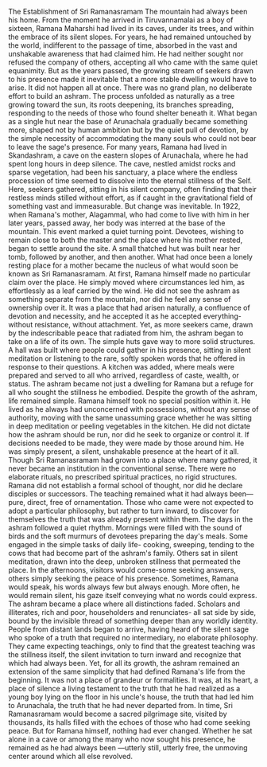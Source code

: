 The Establishment of Sri Ramanasramam
The mountain had always been his home. From the moment he arrived in Tiruvannamalai as a boy of sixteen, Ramana Maharshi had lived in its caves, under its trees, and within the embrace of its silent slopes. For years, he had remained untouched by the world, indifferent to the passage of time, absorbed in the vast and unshakable awareness that had claimed him. He had neither sought nor refused the company of others, accepting all who came with the same quiet equanimity. But as the years passed, the growing stream of seekers drawn to his presence made it inevitable that a more stable dwelling would have to arise.
It did not happen all at once. There was no grand plan, no deliberate effort to build an ashram. The process unfolded as naturally as a tree growing toward the sun, its roots deepening, its branches spreading, responding to the needs of those who found shelter beneath it. What began as a single hut near the base of Arunachala gradually became something more, shaped not by human ambition but by the quiet pull of devotion, by the simple necessity of accommodating the many souls who could not bear to leave the sage's presence.
For many years, Ramana had lived in Skandashram, a cave on the eastern slopes of Arunachala, where he had spent long hours in deep silence. The cave, nestled amidst rocks and sparse vegetation, had been his sanctuary, a place where the endless procession of time seemed to dissolve into the eternal stillness of the Self. Here, seekers gathered, sitting in his silent company, often finding that their restless minds stilled without effort, as if caught in the gravitational field of something vast and immeasurable.
But change was inevitable. In 1922, when Ramana's mother, Alagammal, who had come to live with him in her later years, passed away, her body was interred at the base of the mountain. This event marked a quiet turning point. Devotees, wishing to remain close to both the master and the place where his mother rested, began to settle around the site. A small thatched hut was built near her tomb, followed by another, and then another. What had once been a lonely resting place for a mother became the nucleus of what would soon be known as Sri Ramanasramam.
At first, Ramana himself made no particular claim over the place. He simply moved where circumstances led him, as effortlessly as a leaf carried by the wind. He did not see the ashram as something separate from the mountain, nor did he feel any sense of ownership over it. It was a place that had arisen naturally, a confluence of devotion and necessity, and he accepted it as he accepted everything-without resistance, without attachment.
Yet, as more seekers came, drawn by the indescribable peace that radiated from him, the ashram began to take on a life of its own. The simple huts gave way to more solid structures. A hall was built where people could gather in his presence, sitting in silent meditation or listening to the rare, softly spoken words that he offered in response to their questions. A kitchen was added, where meals were prepared and served to all who arrived, regardless of caste, wealth, or status. The ashram became not just a dwelling for Ramana but a refuge for all who sought the stillness he embodied.
Despite the growth of the ashram, life remained simple. Ramana himself took no special position within it. He lived as he always had unconcerned with possessions, without any sense of authority, moving with the same unassuming grace whether he was sitting in deep meditation or peeling vegetables in the kitchen. He did not dictate how the ashram should be run, nor did he seek to organize or control it. If decisions needed to be made, they were made by those around him. He was simply present, a silent, unshakable presence at the heart of it all.
Though Sri Ramanasramam had grown into a place where many gathered, it never became an institution in the conventional sense. There were no elaborate rituals, no prescribed spiritual practices, no rigid structures. Ramana did not establish a formal school of thought, nor did he declare disciples or successors. The teaching remained what it had always been—pure, direct, free of ornamentation. Those who came were not expected to adopt a particular philosophy, but rather to turn inward, to discover for themselves the truth that was already present within them.
The days in the ashram followed a quiet rhythm. Mornings were filled with the sound of birds and the soft murmurs of devotees preparing the day's meals. Some engaged in the simple tasks of daily life- cooking, sweeping, tending to the cows that had become part of the ashram's family. Others sat in silent meditation, drawn into the deep, unbroken stillness that permeated the place. In the afternoons, visitors would come-some seeking answers, others simply seeking the peace of his presence. Sometimes, Ramana would speak, his words always few but always enough. More often, he would remain silent, his gaze itself conveying what no words could express.
The ashram became a place where all distinctions faded. Scholars and illiterates, rich and poor, householders and renunciates- all sat side by side, bound by the invisible thread of something deeper than any worldly identity. People from distant lands began to arrive, having heard of the silent sage who spoke of a truth that required no intermediary, no elaborate philosophy. They came expecting teachings, only to find that the greatest teaching was the stillness itself, the silent invitation to turn inward and recognize that which had always been.
Yet, for all its growth, the ashram remained an extension of the same simplicity that had defined Ramana's life from the beginning. It was not a place of grandeur or formalities. It was, at its heart, a place of silence a living testament to the truth that he had realized as a young boy lying on the floor in his uncle's house, the truth that had led him to Arunachala, the truth that he had never departed from.
In time, Sri Ramanasramam would become a sacred pilgrimage site, visited by thousands, its halls filled with the echoes of those who had come seeking peace. But for Ramana himself, nothing had ever changed. Whether he sat alone in a cave or among the many who now sought his presence, he remained as he had always been —utterly still, utterly free, the unmoving center around which all else revolved.